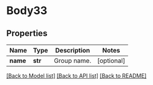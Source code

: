 # Body33

## Properties
Name | Type | Description | Notes
------------ | ------------- | ------------- | -------------
**name** | **str** | Group name. | [optional] 

[[Back to Model list]](../README.md#documentation-for-models) [[Back to API list]](../README.md#documentation-for-api-endpoints) [[Back to README]](../README.md)

